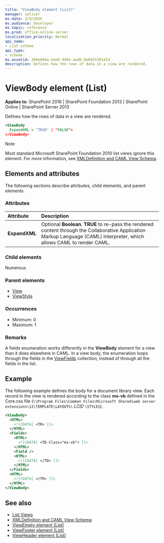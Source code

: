 ```yaml
---
title: "ViewBody element (List)"
manager: soliver
ms.date: 3/9/2015
ms.audience: Developer
ms.topic: reference
ms.prod: office-online-server
localization_priority: Normal
api_name:
- List schema
api_type:
- schema
ms.assetid: 266e866a-dae8-499e-aad6-8e0925381d14
description: Defines how the rows of data in a view are rendered.
---
```


# ViewBody element (List)

**Applies to:** SharePoint 2016 | SharePoint Foundation 2013 | SharePoint Online | SharePoint Server 2013
  
Defines how the rows of data in a view are rendered.

```XML
<ViewBody
  ExpandXML = "TRUE" | "FALSE">
</ViewBody>
```

> [!NOTE]
> Most standard Microsoft SharePoint Foundation 2010 list views ignore this element. For more information, see [XMLDefinition and CAML View Schema](https://msdn.microsoft.com/library/1845d203-4699-4b0e-a182-2d9998439922%28Office.15%29.aspx). 
  
## Elements and attributes

The following sections describe attributes, child elements, and parent elements.

### Attributes

|**Attribute**|**Description**|
|:-----|:-----|
|**ExpandXML** <br/> |Optional **Boolean**. **TRUE** to re-pass the rendered content through the Collaborative Application Markup Language (CAML) interpreter, which allows CAML to render CAML.  <br/> |
   
### Child elements

Numerous 
   
### Parent elements

- [View](view-element-list.md)
- [ViewStyle](viewstyle-element-list.md)
   
### Occurrences

- Minimum: 0
- Maximum: 1  
   
### Remarks

A fields enumeration works differently in the **ViewBody** element for a view than it does elsewhere in CAML. In a view body, the enumeration loops through the fields in the [ViewFields](viewfields-element-list.md) collection, instead of through all the fields in the list. 
  
## Example

The following example defines the body for a document library view. Each record in the view is rendered according to the class **ms-vb** defined in the Core.css file (`\\Program Files\Common Files\Microsoft Shared\web server extensions\12\TEMPLATE\LAYOUTS\` _LCID_ `\STYLES`).
  
```XML
<ViewBody>
  <HTML>
    <![CDATA[ <TR> ]]>
  </HTML>
  <Fields>
    <HTML>
      <![CDATA[ <TD Class="ms-vb"> ]]>
    </HTML>
    <Field />
    <HTML>
      <![CDATA[ </TD> ]]>
    </HTML>
  </Fields>
  <HTML>
    <![CDATA[ </TR> ]]>
  </HTML>
</ViewBody>
```

## See also

- [List Views](https://msdn.microsoft.com/library/43e6ba7e-eddb-418a-a570-c0815016fc17%28Office.15%29.aspx)  
- [XMLDefinition and CAML View Schema](https://msdn.microsoft.com/library/1845d203-4699-4b0e-a182-2d9998439922%28Office.15%29.aspx)  
- [ViewEmpty element (List)](viewempty-element-list.md) 
- [ViewFooter element (List)](viewfooter-element-list.md)  
- [ViewHeader element (List)](viewheader-element-list.md)

